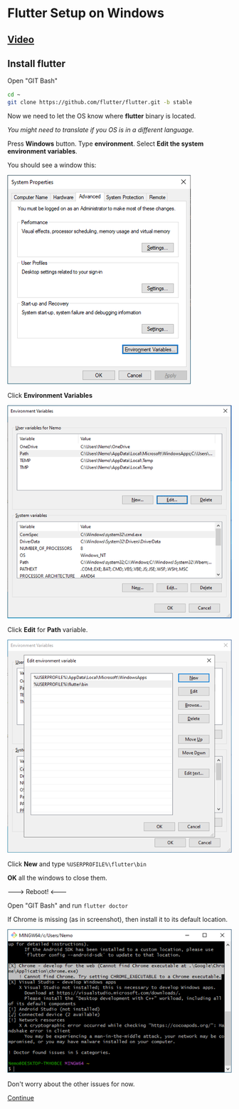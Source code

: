 # Flutter Setup on Windows

## [Video](https://easv.cloud.panopto.eu/Panopto/Pages/Viewer.aspx?id=6157cbe0-b7b4-4ad8-8977-b0d100090ca1)

## Install flutter

Open "GIT Bash"

```sh
cd ~
git clone https://github.com/flutter/flutter.git -b stable
```

Now we need to let the OS know where **flutter** binary is located.

*You might need to translate if you OS is in a different language.*

Press **Windows** button.
Type **environment**.
Select **Edit the system environment variables**.

You should see a window this:

![](./screenshots/envvar1.png)

Click **Environment Variables**

![](./screenshots/envvar2.png)

Click **Edit** for **Path** variable.

![](./screenshots/envvar3.png)

Click **New** and type `%USERPROFILE%\flutter\bin`

**OK** all the windows to close them.

---> Reboot! <---

Open "GIT Bash" and run `flutter doctor`

If Chrome is missing (as in screenshot), then install it to its default location.

![](./screenshots/doctor_missing_chrome.png)

Don't worry about the other issues for now.

[Continue](./android_studio.md)
